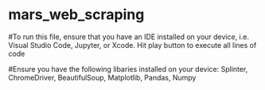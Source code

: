 # mars_web_scraping

#To run this file, ensure that you have an IDE installed on your device, i.e. Visual Studio Code, Jupyter, or Xcode. Hit play button to execute all lines of code

#Ensure you have the following libaries installed on your device: Splinter, ChromeDriver, BeautifulSoup, Matplotlib, Pandas, Numpy

